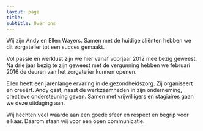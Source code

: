 ```yaml
---
layout: page
title: 
subtitle: Over ons
---
```


Wij zijn Andy en Ellen Wayers. Samen met de huidige cliënten hebben we dit zorgatelier tot een succes gemaakt.

Vol passie en werklust zijn we hier vanaf voorjaar 2012 mee bezig geweest. Na drie jaar bezig te zijn geweest met de vergunning hebben we februari 2016 de deuren van het zorgatelier kunnen openen. 

Ellen heeft een jarenlange ervaring in de gezondheidszorg. Zij organiseert en creeërt. Andy gaat, naast de werkzaamheden in zijn onderneming, creatieve ondersteuning geven. Samen met vrijwilligers en stagiaires gaan we deze uitdaging aan.

Wij hechten veel waarde aan een goede sfeer en respect en begrip voor elkaar.
Daarom staan wij voor een open communicatie.
